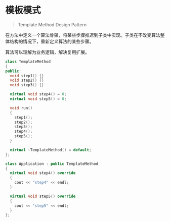 # 模板模式

> Template Method Design Pattern

在方法中定义一个算法骨架，将某些步骤推迟到子类中实现。子类在不改变算法整体结构的情况下，重新定义算法的某些步骤。

算法可以理解为业务逻辑，解决复用扩展。

```cpp
class TemplateMethod
{
public:
  void step1() {}
  void step2() {}
  void step3() {}

  virtual void step4() = 0;
  virtual void step5() = 0;

  void run()
  {
    step1();
    step2();
    step3();
    step4();
    step5();
  }

  virtual ~TemplateMethod() = default;
};

class Application : public TemplateMethod
{
  virtual void step4() override
  {
    cout << "step4" << endl;
  }

  virtual void step5() override
  {
    cout << "step5" << endl;
  }
};
```

